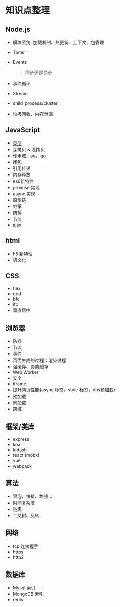 # 知识点整理

## Node.js

- 模块系统: 加载机制、热更新、上下文、包管理

- Timer

- Events

  >  同步还是异步

- 事件循环
- Stream
- child_process/cluster
- 垃圾回收、内存泄漏

## JavaScript

- [类型](./docs/javascript/type.md)
- 深拷贝 & 浅拷贝
- 作用域，ao，go
- 闭包
- 引用传递
- 内存释放
- es6新特性
- proimse 实现
- async 实现
- 原型链
- 继承
- 防抖
- 节流
- ajax

## html

* h5 新特性
* 语义化

## CSS

* flex
* grid
* bfc
* ifc
* 垂直居中

## 浏览器

* 防抖
* 节流
* 事件
* 页面生成的过程；渲染过程
* 强缓存、协商缓存
* Web Worker
* 安全
* iframe
* 提升网页性能(async 标签，style 标签，dns预加载)
* 预加载
* 懒加载
* 跨域

## 框架/类库

- express
- koa
- lodash
- react (mobx)
- vue
- webpack

## 算法

* 冒泡、快排、堆排...
* 时间复杂度
* 链表
* 二叉树、反转

## 网络

* tcp 连接握手
* https
* http2

## 数据库

* Mysql 索引
* MongoDB 索引
* redis